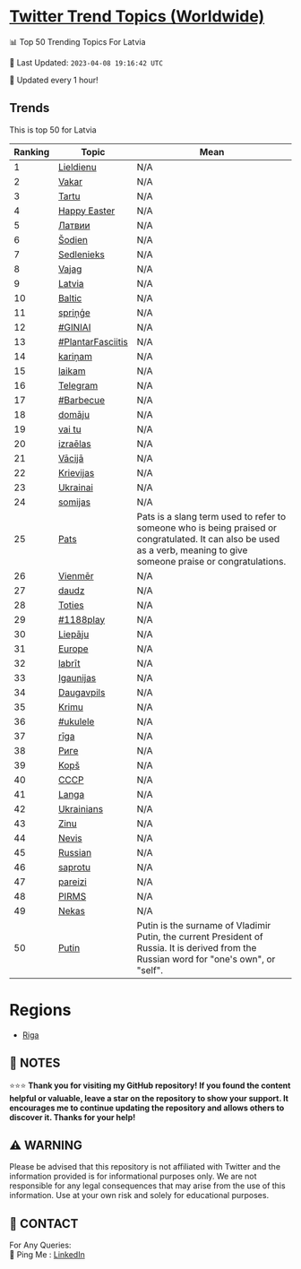 [Twitter Trend Topics (Worldwide)](https://github.com/ErcinDedeoglu/Twitter-Trend-Topics)
==========


📊 Top 50 Trending Topics For Latvia

📆 Last Updated: `2023-04-08 19:16:42 UTC`

🔧 Updated every 1 hour!


## Trends

This is top 50 for Latvia

| Ranking | Topic | Mean |
| ------- | ------------ | ------------ |
| 1 | [Lieldienu](http://twitter.com/search?q=Lieldienu) | N/A |
| 2 | [Vakar](http://twitter.com/search?q=Vakar) | N/A |
| 3 | [Tartu](http://twitter.com/search?q=Tartu) | N/A |
| 4 | [Happy Easter](http://twitter.com/search?q=Happy+Easter) | N/A |
| 5 | [Латвии](http://twitter.com/search?q=%d0%9b%d0%b0%d1%82%d0%b2%d0%b8%d0%b8) | N/A |
| 6 | [Šodien](http://twitter.com/search?q=%c5%a0odien) | N/A |
| 7 | [Sedlenieks](http://twitter.com/search?q=Sedlenieks) | N/A |
| 8 | [Vajag](http://twitter.com/search?q=Vajag) | N/A |
| 9 | [Latvia](http://twitter.com/search?q=Latvia) | N/A |
| 10 | [Baltic](http://twitter.com/search?q=Baltic) | N/A |
| 11 | [spriņģe](http://twitter.com/search?q=spri%c5%86%c4%a3e) | N/A |
| 12 | [#GINIAI](http://twitter.com/search?q=%23GINIAI) | N/A |
| 13 | [#PlantarFasciitis](http://twitter.com/search?q=%23PlantarFasciitis) | N/A |
| 14 | [kariņam](http://twitter.com/search?q=kari%c5%86am) | N/A |
| 15 | [laikam](http://twitter.com/search?q=laikam) | N/A |
| 16 | [Telegram](http://twitter.com/search?q=Telegram) | N/A |
| 17 | [#Barbecue](http://twitter.com/search?q=%23Barbecue) | N/A |
| 18 | [domāju](http://twitter.com/search?q=dom%c4%81ju) | N/A |
| 19 | [vai tu](http://twitter.com/search?q=vai+tu) | N/A |
| 20 | [izraēlas](http://twitter.com/search?q=izra%c4%93las) | N/A |
| 21 | [Vācijā](http://twitter.com/search?q=V%c4%81cij%c4%81) | N/A |
| 22 | [Krievijas](http://twitter.com/search?q=Krievijas) | N/A |
| 23 | [Ukrainai](http://twitter.com/search?q=Ukrainai) | N/A |
| 24 | [somijas](http://twitter.com/search?q=somijas) | N/A |
| 25 | [Pats](http://twitter.com/search?q=Pats) | Pats is a slang term used to refer to someone who is being praised or congratulated. It can also be used as a verb, meaning to give someone praise or congratulations. |
| 26 | [Vienmēr](http://twitter.com/search?q=Vienm%c4%93r) | N/A |
| 27 | [daudz](http://twitter.com/search?q=daudz) | N/A |
| 28 | [Toties](http://twitter.com/search?q=Toties) | N/A |
| 29 | [#1188play](http://twitter.com/search?q=%231188play) | N/A |
| 30 | [Liepāju](http://twitter.com/search?q=Liep%c4%81ju) | N/A |
| 31 | [Europe](http://twitter.com/search?q=Europe) | N/A |
| 32 | [labrīt](http://twitter.com/search?q=labr%c4%abt) | N/A |
| 33 | [Igaunijas](http://twitter.com/search?q=Igaunijas) | N/A |
| 34 | [Daugavpils](http://twitter.com/search?q=Daugavpils) | N/A |
| 35 | [Krimu](http://twitter.com/search?q=Krimu) | N/A |
| 36 | [#ukulele](http://twitter.com/search?q=%23ukulele) | N/A |
| 37 | [rīga](http://twitter.com/search?q=r%c4%abga) | N/A |
| 38 | [Риге](http://twitter.com/search?q=%d0%a0%d0%b8%d0%b3%d0%b5) | N/A |
| 39 | [Kopš](http://twitter.com/search?q=Kop%c5%a1) | N/A |
| 40 | [СССР](http://twitter.com/search?q=%d0%a1%d0%a1%d0%a1%d0%a0) | N/A |
| 41 | [Langa](http://twitter.com/search?q=Langa) | N/A |
| 42 | [Ukrainians](http://twitter.com/search?q=Ukrainians) | N/A |
| 43 | [Zinu](http://twitter.com/search?q=Zinu) | N/A |
| 44 | [Nevis](http://twitter.com/search?q=Nevis) | N/A |
| 45 | [Russian](http://twitter.com/search?q=Russian) | N/A |
| 46 | [saprotu](http://twitter.com/search?q=saprotu) | N/A |
| 47 | [pareizi](http://twitter.com/search?q=pareizi) | N/A |
| 48 | [PIRMS](http://twitter.com/search?q=PIRMS) | N/A |
| 49 | [Nekas](http://twitter.com/search?q=Nekas) | N/A |
| 50 | [Putin](http://twitter.com/search?q=Putin) | Putin is the surname of Vladimir Putin, the current President of Russia. It is derived from the Russian word for "one's own", or "self". |



# Regions

* [Riga](</Latvia/Riga.md>)



## 📝 NOTES

⭐⭐⭐ **Thank you for visiting my GitHub repository! If you found the content helpful or valuable, leave a star on the repository to show your support. It encourages me to continue updating the repository and allows others to discover it. Thanks for your help!**


## ⚠️ WARNING

Please be advised that this repository is not affiliated with Twitter and the information provided is for informational purposes only. We are not responsible for any legal consequences that may arise from the use of this information. Use at your own risk and solely for educational purposes.


## 📨 CONTACT

 For Any Queries:  
            🏓 Ping Me : [LinkedIn](https://www.linkedin.com/in/ercindedeoglu/)
